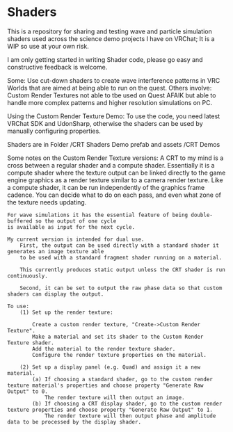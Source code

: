 # Shaders

This is a repository for sharing and testing wave and particle simulation shaders used across the science demo projects I have on VRChat;
It is a WIP so use at your own risk. 

I am only getting started in writing Shader code, please go easy and constructive feedback is welcome.

Some:
    Use cut-down shaders to create wave interference patterns in VRC Worlds that are aimed at being able to run on the quest.
Others involve: 
    Custom Render Textures not able to tbe used on Quest AFAIK but able to handle more complex patterns and higher resolution simulations on PC.


Using the Custom Render Texture Demo:
To use the code, you need latest VRChat SDK and UdonSharp, otherwise the shaders can be used by manually configuring properties.

Shaders are in Folder /CRT Shaders
Demo prefab and assets /CRT Demos

Some notes on the Custom Render Texture versions:
    A CRT to my mind is a cross between a regular shader and a compute shader.
    Essentially it is a compute shader where the texture output can be linked directly to the game engine 
    graphics as a render texture similar to a camera render texture.
    Like a compute shader, it can be run independently of the graphics frame cadence. You can decide what 
    to do on each pass, and even what zone of the texture needs updating.
    
    For wave simulations it has the essential feature of being double-buffered so the output of one cycle 
    is available as input for the next cycle.

    My current version is intended for dual use. 
        First, the output can be used directly with a standard shader it generates an image texture able 
        to be used with a standard fragment shader running on a material.
        
        This currently produces static output unless the CRT shader is run continuously.

        Second, it can be set to output the raw phase data so that custom shaders can display the output.

    To use:
        (1) Set up the render texture: 
        
            Create a custom render texture, "Create->Custom Render Texture".
            Make a material and set its shader to the Custom Render Texture shader.
            Add the material to the render texture shader.
            Configure the render texture properties on the material.

        (2) Set up a display panel (e.g. Quad) and assign it a new material.
            (a) If choosing a standard shader, go to the custom render texture material's properties and choose property "Generate Raw Output" to 0.
                The render texture will then output an image.
            (b) If choosing a CRT display shader, go to the custom render texture properties and choose property "Generate Raw Output" to 1.
                The render texture will then output phase and amplitude data to be processed by the display shader.





